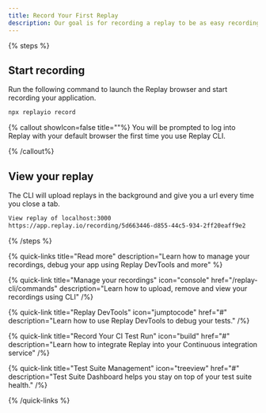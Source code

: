 ```yaml
---
title: Record Your First Replay
description: Our goal is for recording a replay to be as easy recording a video. Today, you launch the Replay browser from the command line replayio record. This is just a stop gap solution until we’re able to release the Replay browser as a standalone development browser.
---
```


{% steps %}

## Start recording

Run the following command to launch the Replay browser and start recording your application.

```sh
npx replayio record
```

{% callout showIcon=false title=""%}
You will be prompted to log into Replay with your default browser the first time you use Replay CLI.

{% /callout%}

## View your replay

The CLI will upload replays in the background and give you a url every time you close a tab.

```sh
View replay of localhost:3000
https://app.replay.io/recording/5d663446-d855-44c5-934-2ff20eaff9e2
```

{% /steps %}

{% quick-links title="Read more" description="Learn how to manage your recordings, debug your app using Replay DevTools and more" %}

{% quick-link
  title="Manage your recordings"
  icon="console"
  href="/replay-cli/commands"
  description="Learn how to upload, remove and view your recordings using CLI"
/%}

{% quick-link
  title="Replay DevTools"
  icon="jumptocode"
  href="#"
  description="Learn how to use Replay DevTools to debug your tests."
/%}

{% quick-link
  title="Record Your CI Test Run"
  icon="build"
  href="#"
  description="Learn how to integrate Replay into your Continuous integration service"
/%}

{% quick-link
  title="Test Suite Management"
  icon="treeview"
  href="#"
  description="Test Suite Dashboard helps you stay on top of your test suite health."
/%}

{% /quick-links %}
